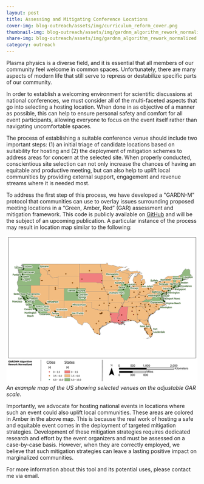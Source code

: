 ```yaml
---
layout: post
title: Assessing and Mitigating Conference Locations
cover-img: blog-outreach/assets/img/curriculum_reform_cover.png
thumbnail-img: blog-outreach/assets/img/gardnm_algorithm_rework_normalized.jpg
share-img: blog-outreach/assets/img/gardnm_algorithm_rework_normalized.jpg
category: outreach
---
```


Plasma physics is a diverse field, and it is essential that all members of our community feel welcome in common spaces. Unfortunately, there are many aspects of modern life that still serve to repress or destabilize specific parts of our community. 

In order to establish a welcoming environment for scientific discussions at national conferences, we must consider all of the multi-faceted aspects that go into selecting a hosting location. When done in as objective of a manner as possible, this can help to ensure personal safety and comfort for all event participants, allowing everyone to focus on the event itself rather than navigating uncomfortable spaces. 

The process of establishing a suitable conference venue should include two important steps: (1) an initial triage of candidate locations based on suitability for hosting and (2) the deployment of mitigation schemes to address areas for concern at the selected site. When properly conducted, conscientious site selection can not only increase the chances of having an equitable and productive meeting, but can also help to uplift local communities by providing external support, engagement and revenue streams where it is needed most.

To address the first step of this process, we have developed a "GARDN-M" protocol that communities can use to overlay issues surrounding proposed meeting locations in a “Green, Amber, Red” (GAR) assessment and mitigation framework. This code is publicly available on [GitHub](https://github.com/nelsonand/GARDN-M) and will be the subject of an upcoming publication. A particular instance of the process may result in location map similar to the following: 

![GARDN-M Example](/blog-outreach/assets/img/gardnm_algorithm_rework_normalized.jpg)
*An example map of the US showing selected venues on the adjustable GAR scale.*

Importantly, we advocate for hosting national events in locations where such an event could also uplift local communities. These areas are colored in Amber in the above map. This is because the real work of hosting a safe and equitable event comes in the deployment of targeted mitigation strategies. Development of these mitigation strategies requires dedicated research and effort by the event organizers and must be assessed on a case-by-case basis. However, when they are correctly employed, we believe that such mitigation strategies can leave a lasting positive impact on marginalized communities.

For more information about this tool and its potential uses, please contact me via email.